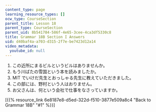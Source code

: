 ```yaml
---
content_type: page
learning_resource_types: []
ocw_type: CourseSection
parent_title: Lesson 18
parent_type: CourseSection
parent_uid: 8b541784-586f-4e65-3cee-4ca3df5330c8
title: Grammar 18B Section I Answers
uid: d40baf4a-a703-d315-2f7e-be7423d12a14
video_metadata:
  youtube_id: null
---
```


1.  この近所にまるビルというビルはありませんか。
2.  もう川ばたの雪国という本を読みましたか。
3.  MIT でいけだ先生とおっしゃる先生に教えていただきました。
4.  この部には、野村という人はおりません。
5.  お父さんは、何という会社で仕事をなさっていますか。

\[{{% resource_link 6e8187e8-d5ed-322d-f510-3877e509a8c4 "Back to Grammar 18B" "#1" %}}\]